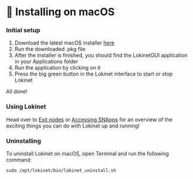 # 🍎 Installing on macOS

### Initial setup

1. Download the latest macOS installer [here](https://github.com/loki-project/loki-network/releases/latest)
2. Run the downloaded .pkg file
3. After the installer is finished, you should find the LokinetGUI application in your Applications folder
4. Run the application by clicking on it
5. Press the big green button in the Lokinet interface to start or stop Lokinet

All done!

### Using Lokinet

Head over to [Exit nodes](../exit-nodes.md) or [Accessing SNApps](../snapps/accessing-snapps.md) for an overview of the exciting things you can do with Lokinet up and running!

### Uninstalling

To uninstall Lokinet on macOS, open Terminal and run the following command:

```text
sudo /opt/lokinet/bin/lokinet_uninstall.sh
```


